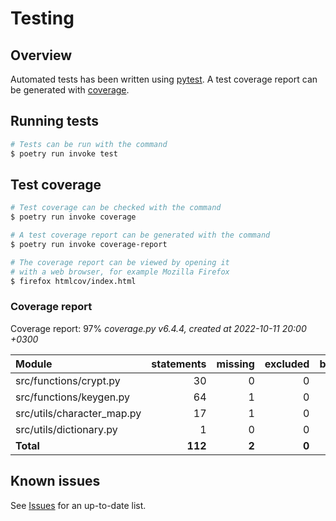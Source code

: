 # Testing

## Overview

Automated tests has been written using [pytest](https://docs.pytest.org/en/7.1.x). A test coverage report can be generated with [coverage](https://coverage.readthedocs.io/en/6.5.0/).

## Running tests

```bash
# Tests can be run with the command
$ poetry run invoke test
```

## Test coverage

```bash
# Test coverage can be checked with the command
$ poetry run invoke coverage

# A test coverage report can be generated with the command
$ poetry run invoke coverage-report

# The coverage report can be viewed by opening it
# with a web browser, for example Mozilla Firefox
$ firefox htmlcov/index.html
```

### Coverage report

Coverage report: 97%
*coverage.py v6.4.4, created at 2022-10-11 20:00 +0300*

| Module 	                 | statements |	missing | excluded | branches | partial | coverage |
| :------------------------- | ---------: | ------: | -------: | -------: | ------: | -------: |
| src/functions/crypt.py 	 |         30 |       0 |        0 |        8 |       0 |     100% |
| src/functions/keygen.py 	 |         64 |       1 |        0 |       18 |       1 |      98% |
| src/utils/character_map.py | 	       17 |       1 |        0 |       10 |       1 |      93% |
| src/utils/dictionary.py    |          1 |       0 |        0 |        0 |       0 |     100% |
| **Total**                  |    **112** |   **2** |    **0** |   **36** |   **2** |  **97%** |

## Known issues

See [Issues](https://github.com/rikurauhala/rsa/issues) for an up-to-date list.
